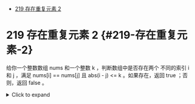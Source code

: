 -   [219 存在重复元素 2](#219-存在重复元素-2)

# 219 存在重复元素 2 {#219-存在重复元素-2}

给你一个整数数组 nums 和一个整数 k ，判断数组中是否存在两个 不同的索引 i
和 j ，满足 nums\[i\] == nums\[j\] 且 abs(i - j) \<= k 。如果存在，返回
true ；否则，返回 false 。

<details><summary>Click to expand</summary>

``` cpp
class Solution {
public:
    bool containsNearbyDuplicate(vector<int>& nums, int k) {
        unordered_map<int,int> dict;
        int n=nums.size();
        for(int i=0;i<n;i++){
            int num=nums[i];
            if(dict.count(num)&&i-dict[num]<=k){
                return true;
            }
            dict[num]=i;
        }
        return false;
    }
};
```

</details>
